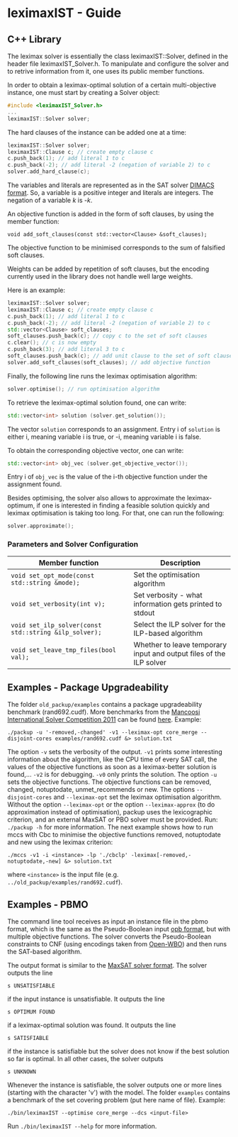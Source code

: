# leximaxIST - Guide
## C++ Library
The leximax solver is essentially the class leximaxIST::Solver, defined in the header file leximaxIST_Solver.h.
To manipulate and configure the solver and to retrive information from it, one uses its public member functions.

In order to obtain a leximax-optimal solution of a certain multi-objective instance, one must start by creating a Solver object:
```cpp
#include <leximaxIST_Solver.h>
...
leximaxIST::Solver solver;
```
The hard clauses of the instance can be added one at a time:
```cpp
leximaxIST::Solver solver;
leximaxIST::Clause c; // create empty clause c
c.push_back(1); // add literal 1 to c
c.push_back(-2); // add literal -2 (negation of variable 2) to c
solver.add_hard_clause(c);
```
The variables and literals are represented as in the SAT solver [DIMACS format](https://jix.github.io/varisat/manual/0.2.0/formats/dimacs.html). So, a variable is a positive integer and literals are integers. The negation of a variable *k* is *-k*.

An objective function is added in the form of soft clauses, by using the member function:
```
void add_soft_clauses(const std::vector<Clause> &soft_clauses);
```
The objective function to be minimised corresponds to the sum of falsified soft clauses.

Weights can be added by repetition of soft clauses, but the encoding currently used in the library does not handle well large weights.

Here is an example:
```cpp
leximaxIST::Solver solver;
leximaxIST::Clause c; // create empty clause c
c.push_back(1); // add literal 1 to c
c.push_back(-2); // add literal -2 (negation of variable 2) to c
std::vector<Clause> soft_clauses;
soft_clauses.push_back(c); // copy c to the set of soft clauses
c.clear(); // c is now empty
c.push_back(3); // add literal 3 to c
soft_clauses.push_back(c); // add unit clause to the set of soft clauses
solver.add_soft_clauses(soft_clauses); // add objective function
```
Finally, the following line runs the leximax optimisation algorithm:
```cpp
solver.optimise(); // run optimisation algorithm
```
To retrieve the leximax-optimal solution found, one can write:
```cpp
std::vector<int> solution (solver.get_solution());
```
The vector `solution` corresponds to an assignment.
Entry i of `solution` is either i, meaning variable i is true, or -i, meaning variable i is false.

To obtain the corresponding objective vector, one can write:
```cpp
std::vector<int> obj_vec (solver.get_objective_vector());
```
Entry i of `obj_vec` is the value of the i-th objective function under the assignment found.

Besides optimising, the solver also allows to approximate the leximax-optimum, if one is interested in finding a feasible solution quickly and leximax optimisation is taking too long. For that, one can run the following:
```cpp
solver.approximate();
```

### Parameters and Solver Configuration

| Member function | Description |
| ------ | ------ |
| `void set_opt_mode(const std::string &mode);` | Set the optimisation algorithm |
| `void set_verbosity(int v);` | Set verbosity - what information gets printed to stdout |
| `void set_ilp_solver(const std::string &ilp_solver);` | Select the ILP solver for the ILP-based algorithm |
| `void set_leave_tmp_files(bool val);` | Whether to leave temporary input and output files of the ILP solver |

## Examples - Package Upgradeability
The folder `old_packup/examples` contains a package upgradeability benchmark (rand692.cudf). More benchmarks from the [Mancoosi International Solver Competition 2011](https://www.mancoosi.org/misc-2011/index.html) can be found [here](http://data.mancoosi.org/misc2011/problems/).
Example:
```
./packup -u '-removed,-changed' -v1 --leximax-opt core_merge --disjoint-cores examples/rand692.cudf &> solution.txt
```
The option `-v` sets the verbosity of the output.
`-v1` prints some interesting information about the algorithm, like the CPU time of every SAT call, the values of the objective functions as soon as a leximax-better solution is found,... `-v2` is for debugging. `-v0` only prints the solution.
The option `-u` sets the objective functions. The objective functions can be removed, changed, notuptodate, unmet_recommends or new.
The options `--disjoint-cores` and `--leximax-opt` set the leximax optimisation algorithm.
Without the option `--leximax-opt` or the option `--leximax-approx` (to do approximation instead of optimisation), packup uses the lexicographic criterion, and an external MaxSAT or PBO solver must be provided.
Run: `./packup -h` for more information.
The next example shows how to run mccs with Cbc to minimise the objective functions removed, notuptodate and new using the leximax criterion:
```
./mccs -v1 -i <instance> -lp './cbclp' -leximax[-removed,-notuptodate,-new] &> solution.txt
```
where `<instance>` is the input file (e.g. `../old_packup/examples/rand692.cudf`).

## Examples - PBMO
The command line tool receives as input an instance file in the pbmo format, which is the same as the Pseudo-Boolean input [opb format](https://www.cril.univ-artois.fr/PB12/format.pdf), but with multiple objective functions. The solver converts the Pseudo-Boolean constraints to CNF (using encodings taken from [Open-WBO](https://github.com/sat-group/open-wbo)) and then runs the SAT-based algorithm.

The output format is similar to the [MaxSAT solver format](https://maxsat-evaluations.github.io/2022/rules.html).
The solver outputs the line
```
s UNSATISFIABLE
```
if the input instance is unsatisfiable. It outputs the line
```
s OPTIMUM FOUND
```
if a leximax-optimal solution was found. It outputs the line
```
s SATISFIABLE
```
if the instance is satisfiable but the solver does not know if the best solution so far is optimal. In all other cases, the solver outputs
```
s UNKNOWN
```
Whenever the instance is satisfiable, the solver outputs one or more lines (starting with the character 'v') with the model.
The folder `examples` contains a benchmark of the set covering problem (put here name of file).
Example:
```
./bin/leximaxIST --optimise core_merge --dcs <input-file>
```
Run `./bin/leximaxIST --help` for more information.
